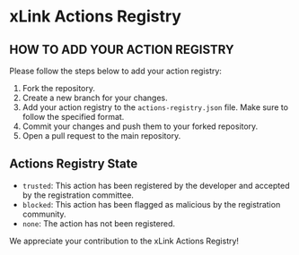 # xLink Actions Registry

## HOW TO ADD YOUR ACTION REGISTRY
Please follow the steps below to add your action registry:

1. Fork the repository.
2. Create a new branch for your changes.
3. Add your action registry to the `actions-registry.json` file. Make sure to follow the specified format.
4. Commit your changes and push them to your forked repository.
5. Open a pull request to the main repository.

## Actions Registry State

- `trusted`: This action has been registered by the developer and accepted by the registration committee. 
- `blocked`: This action has been flagged as malicious by the registration community.
- `none`: The action has not been registered.

We appreciate your contribution to the xLink Actions Registry!
